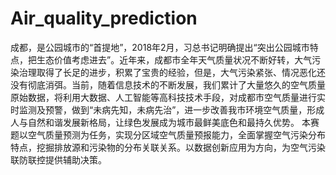# Air_quality_prediction
成都，是公园城市的“首提地”，2018年2月，习总书记明确提出“突出公园城市特点，把生态价值考虑进去”。近年来，成都市全年天气质量状况不断好转，大气污染治理取得了长足的进步，积累了宝贵的经验，但是，大气污染紧张、情况恶化还没有彻底消弭。当前，随着信息技术的不断发展，我们累计了大量悠久的空气质量原始数据，将利用大数据、人工智能等高科技技术手段，对成都市空气质量进行实时监测及预警，做到“未病先知，未病先治”，进一步改善我市环境空气质量，形成人与自然和谐发展新格局，让绿色发展成为城市最鲜美底色和最持久优势。          本赛题以空气质量预测为任务，实现分区域空气质量预报能力，全面掌握空气污染分布特点，挖掘排放源和污染物的分布关联关系。以数据创新应用为方向，为空气污染联防联控提供辅助决策。
